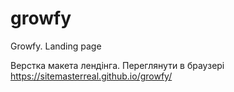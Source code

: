 # growfy
Growfy. Landing page

Верстка макета лендінга. 
Переглянути в браузері https://sitemasterreal.github.io/growfy/
